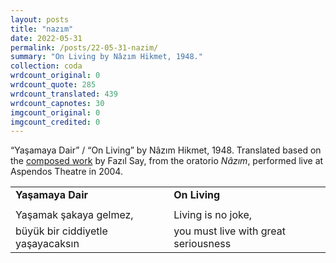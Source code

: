 ```yaml
---
layout: posts
title: "nazım"
date: 2022-05-31
permalink: /posts/22-05-31-nazim/
summary: "On Living by Nâzım Hikmet, 1948."
collection: coda
wrdcount_original: 0
wrdcount_quote: 285
wrdcount_translated: 439
wrdcount_capnotes: 30
imgcount_original: 0
imgcount_credited: 0
---
```

<span class="text-body-credit">“Yaşamaya Dair” / “On Living” by Nâzım Hikmet, 1948. Translated based on the [composed work](https://fazilsay.com/music/) by Fazıl Say, from the oratorio *Nâzım*, performed live at Aspendos Theatre in 2004.</span>

<div class="text-body-quote">
  
  | | | |
  |-|-|-|
  |**Yaşamaya Dair**| |**On Living**|
  | | | |
  |Yaşamak şakaya gelmez,| |Living is no joke,|
  |büyük bir ciddiyetle yaşayacaksın| |you must live with great seriousness|

</div>
